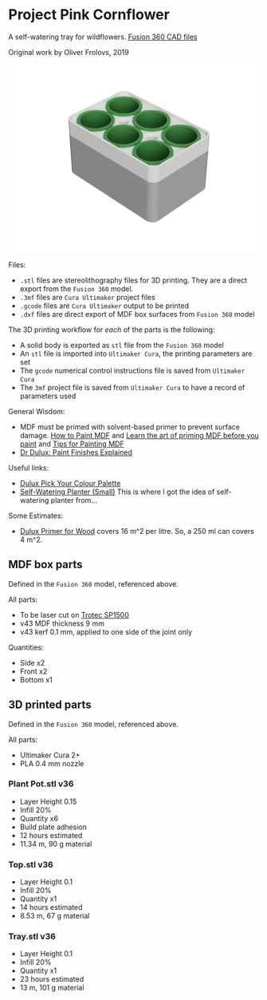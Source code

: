 # Project Pink Cornflower

A self-watering tray for wildflowers. [Fusion 360 CAD files](https://a360.co/2TBmJan)

Original work by Oliver Frolovs, 2019

![Image of 3D Printed Flower Tray](tray.png)

Files:

* `.stl` files are stereolithography files for 3D printing. They are a direct export from the `Fusion 360` model.
* `.3mf` files are `Cura Ultimaker` project files
* `.gcode` files are `Cura Ultimaker` output to be printed
* `.dxf` files are direct export of MDF box surfaces from `Fusion 360` model

The 3D printing workflow for *each* of the parts is the following:

* A solid body is exported as `stl` file from the `Fusion 360` model
* An `stl` file is imported into `Ultimaker Cura`, the printing parameters are set
* The `gcode` numerical control instructions file is saved from `Ultimaker Cura`
* The `3mf` project file is saved from `Ultimaker Cura` to have a record of parameters used

General Wisdom:

* MDF must be primed with solvent-based primer to prevent surface damage. [How to Paint MDF](https://www.bidvine.com/blog/how-to-paint-mdf/) and [Learn the art of priming MDF before you paint](https://www.thesprucecrafts.com/avoid-extra-sanding-prime-mdf-2365111) and [Tips for Painting MDF](https://www.finewoodworking.com/2006/06/06/tips-for-painting-mdf)
* [Dr Dulux: Paint Finishes Explained](https://www.dulux.co.uk/en/decorating-tips-and-advice/dr-dulux-paint-finishes-explained)

Useful links:

* [Dulux Pick Your Colour Palette](https://www.dulux.co.uk/en/colour-details/)
* [Self-Watering Planter (Small)](https://www.thingiverse.com/thing:903411) This is where I got the idea of self-watering planter from...

Some Estimates:

* [Dulux Primer for Wood](https://www.dulux.co.uk/en/products/primer-undercoat-wood) covers 16 m^2 per litre. So, a 250 ml can covers 4 m^2.

## MDF box parts

Defined in the `Fusion 360` model, referenced above.

All parts:
* To be laser cut on [Trotec SP1500](https://www.troteclaser.com/en-gb/trotec-laser-machines/laser-cutters-sp-series/)
* v43 MDF thickness 9 mm
* v43 kerf 0.1 mm, applied to one side of the joint only

Quantities:
* Side x2
* Front x2
* Bottom x1

## 3D printed parts

Defined in the `Fusion 360` model, referenced above.

All parts:
* Ultimaker Cura 2+
* PLA 0.4 mm nozzle

### Plant Pot.stl v36
* Layer Height 0.15
* Infill 20%
* Quantity x6
* Build plate adhesion
* 12 hours estimated
* 11.34 m, 90 g material

### Top.stl v36
* Layer Height 0.1
* Infill 20%
* Quantity x1
* 14 hours estimated
* 8.53 m, 67 g material

### Tray.stl v36
* Layer Height 0.1
* Infill 20%
* Quantity x1
* 23 hours estimated
* 13 m, 101 g material
